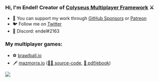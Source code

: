 ### Hi, I'm Endel! Creator of [Colyseus Multiplayer Framework](http://colyseus.io/) ⚔️

- 💖 You can support my work through [GitHub Sponsors](https://github.com/sponsors/endel/) or [Patreon](https://www.patreon.com/endel)
- ️🐦 Follow me on [Twitter](https://twitter.com/endel)
- 💬 Discord: endel#2163

### My multiplayer games:

- ⚽️ [brawlball.io](https://brawlball.io/)
- 🗡 [mazmorra.io](https://mazmorra.io/) ([👨‍💻 source-code](https://github.com/endel/mazmorra), [📕 pdf/ebook](http://gum.co/mazmorra))

 <a href="https://patreon.com/endel"><img src="https://img.shields.io/endpoint.svg?url=https%3A%2F%2Fshieldsio-patreon.vercel.app%2Fapi%3Fusername%3Dendel%26type%3Dpatrons&style=for-the-badge" /></a>
